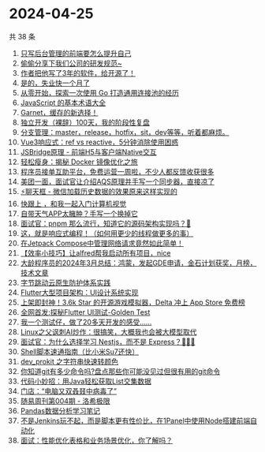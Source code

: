 # 2024-04-25

共 38 条

<!-- BEGIN JUEJIN -->
<!-- 最后更新时间 2024-04-25 08:02:10 +0800 -->
1. [只写后台管理的前端要怎么提升自己](https://juejin.cn/post/7360528073631318027)
1. [偷偷分享下我们公司的研发规范~](https://juejin.cn/post/7360486735798927396)
1. [作者把他写了3年的软件，给开源了！](https://juejin.cn/post/7360583337511550986)
1. [是的，失业快一个月了](https://juejin.cn/post/7360711693359988786)
1. [从零开始，探索一次使用 Go 打造通用连接池的经历](https://juejin.cn/post/7359821944147230760)
1. [ JavaScript 的基本术语大全](https://juejin.cn/post/7340531314884771878)
1. [Garnet，缓存的新选择！](https://juejin.cn/post/7356044171244159002)
1. [独立开发（裸辞）100天，我的阶段性复盘](https://juejin.cn/post/7360493040135651366)
1. [分支管理：master，release，hotfix，sit，dev等等，听着都麻烦。](https://juejin.cn/post/7352075703859150899)
1. [Vue3响应式：ref vs reactive，5分钟消除使用困惑](https://juejin.cn/post/7353087285467873299)
1. [JSBridge原理 - 前端H5与客户端Native交互](https://juejin.cn/post/7355117271213899776)
1. [轻松瘦身：揭秘 Docker 镜像优化之旅](https://juejin.cn/post/7351662722906013736)
1. [程序员接单互助平台，免费运营一周啦，不少人都反馈收获很多](https://juejin.cn/post/7360890020122116132)
1. [美团一面，面试官让介绍AQS原理并手写一个同步器，直接凉了](https://juejin.cn/post/7356055073585774643)
1. [⚡聊天框 - 微信加载历史数据的效果原来这样实现的](https://juejin.cn/post/7337114587123335180)
1. [快跟上 ，和我一起入门计算机视觉](https://juejin.cn/post/7359796750989918260)
1. [自带天气APP太臃肿？手写一个换掉它](https://juejin.cn/post/7351712561673076788)
1. [面试官：pnpm 那么流行，知道它的源码架构实现吗？🤡](https://juejin.cn/post/7358336719165128756)
1. [这，就是响应式编程！（如何用更少的线程做更多的事）](https://juejin.cn/post/7360312278921150504)
1. [在Jetpack Compose中管理网络请求竟然如此简单！](https://juejin.cn/post/7353156196935434290)
1. [【效率小技巧】让alfred帮我启动所有项目，nice](https://juejin.cn/post/7358709354424860707)
1. [大龄程序员的2024年3月总结：鸿蒙，发起GDE申请，金石计划获奖，月榜，技术文章](https://juejin.cn/post/7352075765930459186)
1. [字节跳动云原生防护体系实践](https://juejin.cn/post/7359954143916736547)
1. [Flutter大型项目架构：UI设计系统实现](https://juejin.cn/post/7359743113198600202)
1. [上架即封神！3.6k Star 的开源游戏模拟器，Delta 冲上 App Store 免费榜](https://juejin.cn/post/7359965074633080842)
1. [全网首发:探秘Flutter UI测试-Golden Test](https://juejin.cn/post/7347911786803789876)
1. [我一个测试仔，做了20多天开发的感受......](https://juejin.cn/post/7359821944148394024)
1. [Linux之父讽刺AI炒作：很搞笑，大概我也会被大模型取代](https://juejin.cn/post/7360493040135815206)
1. [面试官：为什么选择学习 Nestjs，而不是 Express？🧐🧐🧐](https://juejin.cn/post/7359821247680675892)
1. [Shell脚本速通指南（比小米Su7还快）](https://juejin.cn/post/7352075755822596122)
1. [dev_prokit 之字符串快速转颜色](https://juejin.cn/post/7358375367340343347)
1. [你知道git有多少命令吗?盘点那些你可能没见过但很有用的git命令](https://juejin.cn/post/7350501693090119691)
1. [代码小妙招：用Java轻松获取List交集数据](https://juejin.cn/post/7346580626319015948)
1. [门店：“电脑又双叒叕中病毒了”](https://juejin.cn/post/7359949249888403507)
1. [随易周刊第004期 - 洛希极限](https://juejin.cn/post/7360903734853713972)
1. [Pandas数据分析学习笔记](https://juejin.cn/post/7358649535381651496)
1. [不是Jenkins玩不起，而是脚本更有性价比，在1Panel中使用Node搭建前端自动化](https://juejin.cn/post/7355383157556215847)
1. [面试：性能优化表格和业务场景优化，你了解吗？](https://juejin.cn/post/7341408996597448723)
<!-- END JUEJIN -->